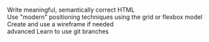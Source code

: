 Write meaningful, semantically correct HTML<br/>
Use "modern" positioning techniques using the grid or flexbox model<br/>
Create and use a wireframe if needed<br/>
advanced Learn to use git branches<br/>